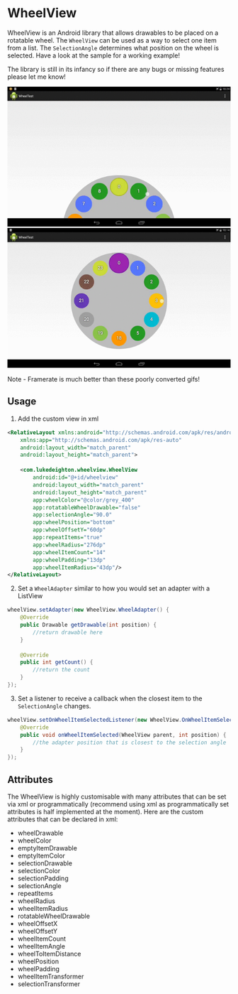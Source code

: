 WheelView
=========

WheelView is an Android library that allows drawables to be placed on a rotatable wheel. The `WheelView` can be used as a way to select one item from a list. The `SelectionAngle` determines what position on the wheel is selected. Have a look at the sample for a working example!

The library is still in its infancy so if there are any bugs or missing features please let me know!

![1]
![2]

Note - Framerate is much better than these poorly converted gifs!

Usage
-----

1) Add the custom view in xml
```xml
<RelativeLayout xmlns:android="http://schemas.android.com/apk/res/android"
    xmlns:app="http://schemas.android.com/apk/res-auto"
    android:layout_width="match_parent"
    android:layout_height="match_parent">

    <com.lukedeighton.wheelview.WheelView
        android:id="@+id/wheelview"
        android:layout_width="match_parent"
        android:layout_height="match_parent"
        app:wheelColor="@color/grey_400"
        app:rotatableWheelDrawable="false"
        app:selectionAngle="90.0"
        app:wheelPosition="bottom"
        app:wheelOffsetY="60dp"
        app:repeatItems="true"
        app:wheelRadius="276dp"
        app:wheelItemCount="14"
        app:wheelPadding="13dp"
        app:wheelItemRadius="43dp"/>
</RelativeLayout>
```

2) Set a `WheelAdapter` similar to how you would set an adapter with a ListView
```java
wheelView.setAdapter(new WheelView.WheelAdapter() {
    @Override
    public Drawable getDrawable(int position) {
        //return drawable here
    }

    @Override
    public int getCount() {
        //return the count
    }
});
```

3) Set a listener to receive a callback when the closest item to the `SelectionAngle` changes.
```java
wheelView.setOnWheelItemSelectedListener(new WheelView.OnWheelItemSelectListener() {
    @Override
    public void onWheelItemSelected(WheelView parent, int position) {
        //the adapter position that is closest to the selection angle
    }
});
```

Attributes
----------

The WheelView is highly customisable with many attributes that can be set via xml or programmatically (recommend using xml as programmatically set attributes is half implemented at the moment). Here are the custom attributes that can be declared in xml:

  * wheelDrawable
  * wheelColor
  * emptyItemDrawable
  * emptyItemColor
  * selectionDrawable
  * selectionColor
  * selectionPadding
  * selectionAngle
  * repeatItems
  * wheelRadius
  * wheelItemRadius
  * rotatableWheelDrawable
  * wheelOffsetX
  * wheelOffsetY
  * wheelItemCount
  * wheelItemAngle
  * wheelToItemDistance
  * wheelPosition
  * wheelPadding
  * wheelItemTransformer
  * selectionTransformer

[1]: ./Graphics/bottom_wheel.gif
[2]: ./Graphics/center_wheel.gif
